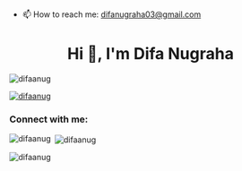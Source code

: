 - 📫 How to reach me: difanugraha03@gmail.com


<h1 align="center">Hi 👋, I'm Difa Nugraha</h1>

<p align="left"> <img src="https://komarev.com/ghpvc/?username=difaanug&label=Profile%20views&color=0e75b6&style=flat" alt="difaanug" /> </p>

<p align="left"> <a href="https://github.com/ryo-ma/github-profile-trophy"><img src="https://github-profile-trophy.vercel.app/?username=difaanug" alt="difaanug" /></a> </p>

<h3 align="left">Connect with me:</h3>
<p align="left">
</p>

<p><img align="left" src="https://github-readme-stats.vercel.app/api/top-langs?username=difaanug&show_icons=true&locale=en&layout=compact" alt="difaanug" /></p>

<p>&nbsp;<img align="center" src="https://github-readme-stats.vercel.app/api?username=difaanug&show_icons=true&locale=en" alt="difaanug" /></p>

<p><img align="center" src="https://github-readme-streak-stats.herokuapp.com/?user=difaanug&" alt="difaanug" /></p>
